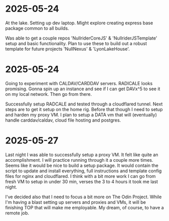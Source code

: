# 2025-05-24
At the lake.  Setting up dev laptop.  Might explore creating express base package common to all builds.

Was able to get a couple repos 'NullriderCoreJS' & 'NullriderJSTemplate' setup and basic functionality.  Plan to use these to build out a robust template for future projects 'NullNexus' & 'LyonLakeHouse'.

# 2025-05-24
Going to experiment with CALDAV/CARDDAV servers.  RADICALE looks promising.  Gonna spin up an instance and see if I can get DAVx^5 to see it on my local network.  Then go from there.

Successfully setup RADCALE and tested through a cloudflared tunnel.  Next steps are to get it setup on the home rig.  Before that though I need to setup and harden my proxy VM.  I plan to setup a DATA vm that will (eventually) handle carddav/caldav, cloud file hosting and postgres.

# 2025-05-27
Last night I was able to successfully setup a proxy VM.  It felt like quite an accomplishment.  I will practice running through it a couple more times.  Seems like it would be nice to build a setup  package.  It would contain the script to update and install everything, full instructions and template config files for nginx and cloudflared.  I think with a bit more work I can go from fresh VM to setup in under 30 min, verses the 3 to 4 hours it took me last night.

I've decided also that I need to focus a bit more on The Odin Project.  While I'm having a blast setting up servers and proxies and VMs, it will be finishing TOP that will make me employable.  My dream, of course, to have a remote job.
